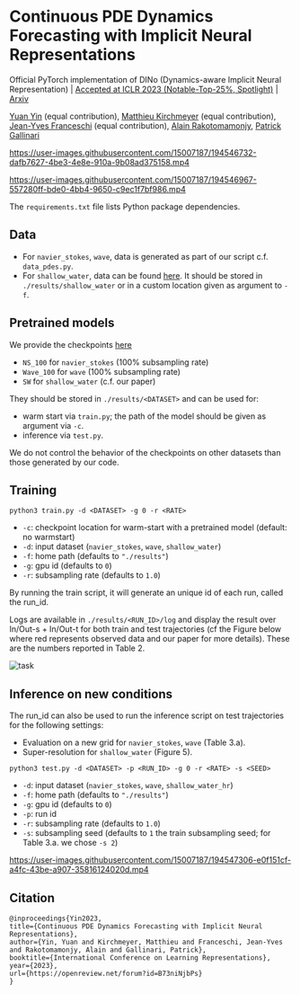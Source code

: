 # Continuous PDE Dynamics Forecasting with Implicit Neural Representations

Official PyTorch implementation of DINo (Dynamics-aware Implicit Neural Representation) | [Accepted at ICLR 2023 (Notable-Top-25%, Spotlight)](https://openreview.net/forum?id=B73niNjbPs) | [Arxiv](https://arxiv.org/abs/2209.14855) 

[Yuan Yin](https://yuan-yin.github.io/) (equal contribution), [Matthieu Kirchmeyer](https://mkirchmeyer.github.io/) (equal contribution), [Jean-Yves Franceschi](https://jyfranceschi.fr) (equal contribution), [Alain Rakotomamonjy](http://asi.insa-rouen.fr/enseignants/~arakoto/), [Patrick Gallinari](http://www-connex.lip6.fr/~gallinar/gallinari/pmwiki.php)

https://user-images.githubusercontent.com/15007187/194546732-dafb7627-4be3-4e8e-910a-9b08ad375158.mp4

https://user-images.githubusercontent.com/15007187/194546967-557280ff-bde0-4bb4-9650-c9ec1f7bf986.mp4

The `requirements.txt` file lists Python package dependencies.

## Data 

* For `navier_stokes`, `wave`, data is generated as part of our script c.f. `data_pdes.py`.
* For `shallow_water`, data can be found [here](https://doi.org/10.6084/m9.figshare.21298179).
It should be stored in `./results/shallow_water` or in a custom location given as argument to `-f`.

## Pretrained models

We provide the checkpoints [here](https://doi.org/10.6084/m9.figshare.21298251) 
* `NS_100` for `navier_stokes` (100% subsampling rate)
* `Wave_100` for `wave` (100% subsampling rate)
* `SW` for `shallow_water` (c.f. our paper)

They should be stored in `./results/<DATASET>` and can be used for:
* warm start via `train.py`; the path of the model should be given as argument via `-c`. 
* inference via `test.py`.

We do not control the behavior of the checkpoints on other datasets than those generated by our code.

## Training

```
python3 train.py -d <DATASET> -g 0 -r <RATE>
```

* `-c`: checkpoint location for warm-start with a pretrained model (default: no warmstart)
* `-d`: input dataset (`navier_stokes`, `wave`, `shallow_water`)
* `-f`: home path (defaults to `"./results"`)
* `-g`: gpu id (defaults to `0`)
* `-r`: subsampling rate (defaults to `1.0`)

By running the train script, it will generate an unique id of each run, called the run_id.

Logs are available in `./results/<RUN_ID>/log` and display the result over In/Out-s + In/Out-t for both train and test trajectories (cf the Figure below where red represents observed data and our paper for more details). 
These are the numbers reported in Table 2.

![task](https://user-images.githubusercontent.com/15007187/215505653-843c1b0e-f7e1-41ce-819b-a16aec1d09d5.png)

## Inference on new conditions

The run_id can also be used to run the inference script on test trajectories for the following settings:
* Evaluation on a new grid for `navier_stokes`, `wave` (Table 3.a).
* Super-resolution for `shallow_water` (Figure 5).

```
python3 test.py -d <DATASET> -p <RUN_ID> -g 0 -r <RATE> -s <SEED>
```

* `-d`: input dataset (`navier_stokes`, `wave`, `shallow_water_hr`)
* `-f`: home path (defaults to `"./results"`)
* `-g`: gpu id (defaults to `0`)
* `-p`: run id
* `-r`: subsampling rate (defaults to `1.0`)
* `-s`: subsampling seed (defaults to `1` the train subsampling seed; for Table 3.a. we chose `-s 2`)

https://user-images.githubusercontent.com/15007187/194547306-e0f151cf-a4fc-43be-a907-35816124020d.mp4

## Citation

```
@inproceedings{Yin2023,
title={Continuous PDE Dynamics Forecasting with Implicit Neural Representations},
author={Yin, Yuan and Kirchmeyer, Matthieu and Franceschi, Jean-Yves and Rakotomamonjy, Alain and Gallinari, Patrick},
booktitle={International Conference on Learning Representations},
year={2023},
url={https://openreview.net/forum?id=B73niNjbPs}
}
```

